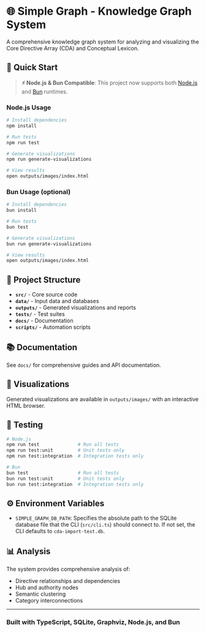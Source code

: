 # 🌐 Simple Graph - Knowledge Graph System

A comprehensive knowledge graph system for analyzing and visualizing the Core Directive Array (CDA) and Conceptual Lexicon.

## 🚀 Quick Start

> **⚡ Node.js & Bun Compatible**: This project now supports both [Node.js](https://nodejs.org/) and [Bun](https://bun.sh) runtimes.

### Node.js Usage
```bash
# Install dependencies
npm install

# Run tests
npm run test

# Generate visualizations
npm run generate-visualizations

# View results
open outputs/images/index.html
```

### Bun Usage (optional)
```bash
# Install dependencies
bun install

# Run tests
bun test

# Generate visualizations
bun run generate-visualizations

# View results
open outputs/images/index.html
```

## 📁 Project Structure

- **`src/`** - Core source code
- **`data/`** - Input data and databases
- **`outputs/`** - Generated visualizations and reports
- **`tests/`** - Test suites
- **`docs/`** - Documentation
- **`scripts/`** - Automation scripts

## 📚 Documentation

See `docs/` for comprehensive guides and API documentation.

## 🎨 Visualizations

Generated visualizations are available in `outputs/images/` with an interactive HTML browser.

## 🧪 Testing

```bash
# Node.js
npm run test              # Run all tests
npm run test:unit         # Unit tests only
npm run test:integration  # Integration tests only

# Bun
bun test                  # Run all tests
bun run test:unit         # Unit tests only
bun run test:integration  # Integration tests only
```

## ⚙️ Environment Variables

- `SIMPLE_GRAPH_DB_PATH`: Specifies the absolute path to the SQLite database file that the CLI (`src/cli.ts`) should connect to. If not set, the CLI defaults to `cda-import-test.db`.

## 📊 Analysis

The system provides comprehensive analysis of:

- Directive relationships and dependencies
- Hub and authority nodes
- Semantic clustering
- Category interconnections

---

### Built with TypeScript, SQLite, Graphviz, Node.js, and Bun
